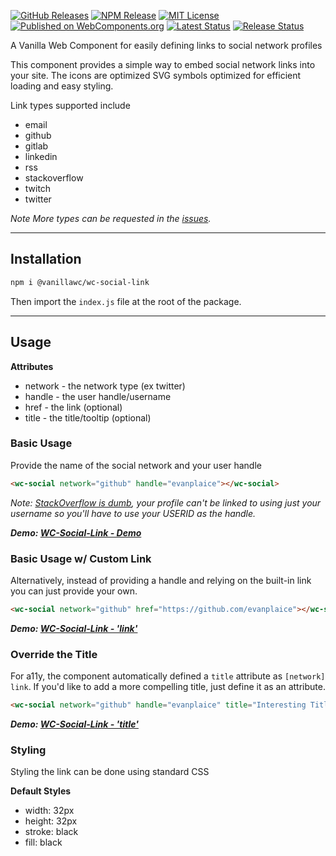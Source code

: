 [![GitHub Releases](https://badgen.net/github/tag/vanillawc/wc-social-link)](https://github.com/vanillawc/wc-social-link/releases)
[![NPM Release](https://badgen.net/npm/v/@vanillawc/wc-social-link)](https://www.npmjs.com/package/@vanillawc/wc-social-link)
[![MIT License](https://badgen.net/github/license/vanillawc/wc-social-link)](https://raw.githubusercontent.com/vanillawc/wc-social-link/master/LICENSE)
[![Published on WebComponents.org](https://img.shields.io/badge/webcomponents.org-published-blue.svg)](https://www.webcomponents.org/element/vanillawc/wc-social-link)
[![Latest Status](https://github.com/vanillawc/wc-social-link/workflows/Latest/badge.svg)](https://github.com/vanillawc/wc-social-link/actions)
[![Release Status](https://github.com/vanillawc/wc-social-link/workflows/Release/badge.svg)](https://github.com/vanillawc/wc-social-link/actions)
<!-- [![Bundlephobia](https://badgen.net/bundlephobia/minzip/@vanillawc/wc-social-link)](https://bundlephobia.com/result?p=@vanillawc/wc-social-link) -->

A Vanilla Web Component for easily defining links to social network profiles

This component provides a simple way to embed social network links into your site. The icons are optimized SVG symbols optimized for efficient loading and easy styling.

Link types supported include

- email
- github
- gitlab
- linkedin
- rss
- stackoverflow
- twitch
- twitter

*Note More types can be requested in the [issues][].*

[issues]: https://github.com/vanillawc/wc-social-link/issues

-----

## Installation

```sh
npm i @vanillawc/wc-social-link
```

Then import the `index.js` file at the root of the package.

-----

## Usage

**Attributes**

- network - the network type (ex twitter)
- handle - the user handle/username
- href - the link (optional)
- title - the title/tooltip (optional)

### Basic Usage

Provide the name of the social network and your user handle

```html
<wc-social network="github" handle="evanplaice"></wc-social>
```

*Note: [StackOverflow is dumb][], your profile can't be linked to using just your username so you'll have to use your USERID as the handle.*

***Demo: [WC-Social-Link - Demo][]***

### Basic Usage w/ Custom Link

Alternatively, instead of providing a handle and relying on the built-in link you can just provide your own.

```html
<wc-social network="github" href="https://github.com/evanplaice"></wc-social>
```

***Demo: [WC-Social-Link - 'link'][]***


### Override the Title

For a11y, the component automatically defined a `title` attribute as `[network] link`. If you'd like to add a more compelling title, just define it as an attribute.

```html
<wc-social network="github" handle="evanplaice" title="Interesting Title"></wc-social>
```

***Demo: [WC-Social-Link - 'title'][]***


### Styling

Styling the link can be done using standard CSS

**Default Styles**

- width: 32px
- height: 32px
- stroke: black
- fill: black


[WC-Social-Link - Demo]: https://vanillawc.github.io/wc-social-link/demo/basic-usage.html
[WC-Social-Link - 'link']: https://vanillawc.github.io/wc-social-link/demo/link-attribute.html
[WC-Social-Link - 'title']: https://vanillawc.github.io/wc-social-link/demo/title-attribute.html
[StackOverflow is dumb]: https://meta.stackexchange.com/a/914/147836
